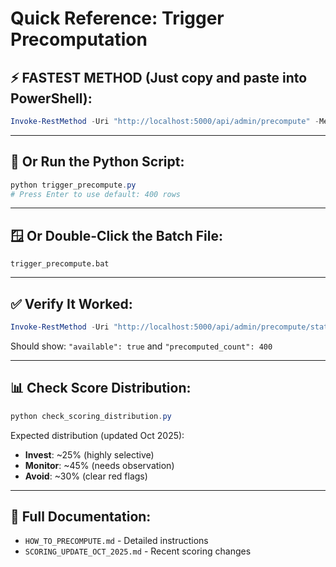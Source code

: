 # Quick Reference: Trigger Precomputation

## ⚡ FASTEST METHOD (Just copy and paste into PowerShell):

```powershell
Invoke-RestMethod -Uri "http://localhost:5000/api/admin/precompute" -Method POST -Body (@{max_rows=400; save_to_disk=$true} | ConvertTo-Json) -ContentType "application/json"
```

---

## 🐍 Or Run the Python Script:

```powershell
python trigger_precompute.py
# Press Enter to use default: 400 rows
```

---

## 🪟 Or Double-Click the Batch File:

```
trigger_precompute.bat
```

---

## ✅ Verify It Worked:

```powershell
Invoke-RestMethod -Uri "http://localhost:5000/api/admin/precompute/status"
```

Should show: `"available": true` and `"precomputed_count": 400`

---

## 📊 Check Score Distribution:

```powershell
python check_scoring_distribution.py
```

Expected distribution (updated Oct 2025):
- **Invest**: ~25% (highly selective)
- **Monitor**: ~45% (needs observation)
- **Avoid**: ~30% (clear red flags)

---

## 📝 Full Documentation:

- `HOW_TO_PRECOMPUTE.md` - Detailed instructions
- `SCORING_UPDATE_OCT_2025.md` - Recent scoring changes

